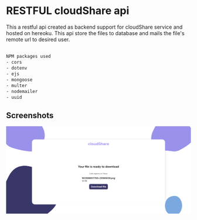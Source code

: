 # RESTFUL cloudShare api

This a restful api created as backend support for cloudShare service and hosted on hereoku.
This api store the files to database and mails the file's remote url to desired user.

##

```
NPM packages used
- cors
- dotenv
- ejs
- mongoose
- multer
- nodemailer
- uuid
```

## Screenshots

<img src="public/images/ss.png">
